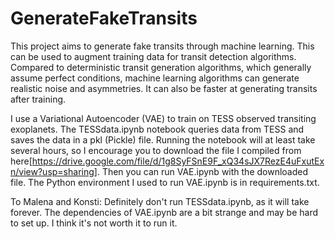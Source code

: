 # GenerateFakeTransits

This project aims to generate fake transits through machine learning. This can be used to augment training data for transit detection algorithms. Compared to deterministic transit generation algorithms, which generally assume perfect conditions, machine learning algorithms can generate realistic noise and asymmetries. It can also be faster at generating transits after training.

I use a Variational Autoencoder (VAE) to train on TESS observed transiting exoplanets. The TESSdata.ipynb notebook queries data from TESS and saves the data in a pkl (Pickle) file. Running the notebook will at least take several hours, so I encourage you to download the file I compiled from here[https://drive.google.com/file/d/1g8SyFSnE9F_xQ34sJX7RezE4uFxutExn/view?usp=sharing]. Then you can run VAE.ipynb with the downloaded file. The Python environment I used to run VAE.ipynb is in requirements.txt.

To Malena and Konsti: Definitely don't run TESSdata.ipynb, as it will take forever. The dependencies of VAE.ipynb are a bit strange and may be hard to set up. I think it's not worth it to run it.

